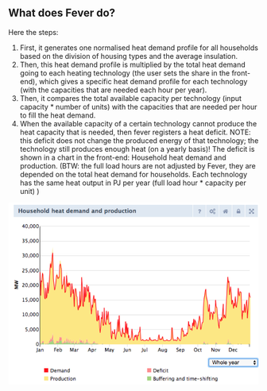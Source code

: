 ## What does Fever do? 

Here the steps:

1.	First, it generates one normalised heat demand profile for all households based on the division of housing types and the average insulation.
2.	Then, this heat demand profile is multiplied by the total heat demand going to each heating technology (the user sets the share in the front-end), which gives a specific heat demand profile for each technology (with the capacities that are needed each hour per year).
3.	Then, it compares the total available capacity per technology (input capacity * number of units) with the capacities that are needed per hour to fill the heat demand. 
4.	When the available capacity of a certain technology cannot produce the heat capacity that is needed, then fever registers a heat deficit. NOTE: this deficit does not change the produced energy of that technology; the technology still produces enough heat (on a yearly basis)! The deficit is shown in a chart in the front-end: Household heat demand and production.
(BTW: the full load hours are not adjusted by Fever, they are depended on the total heat demand for households. Each technology has the same heat output in PJ per year (full load hour * capacity per unit) )

![Household heat demand and production (when space heating is 100% supplied with an air source heat pump)](../images/20181024_household_heat_demand_and_production.png)

